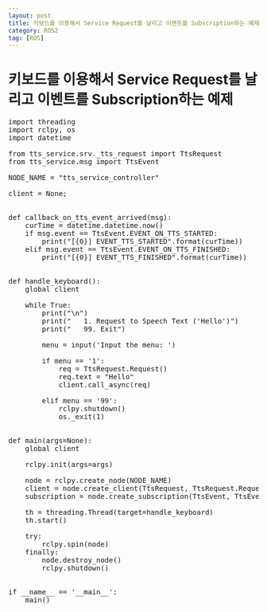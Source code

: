 ```yaml
---
layout: post
title: 키보드를 이용해서 Service Request를 날리고 이벤트를 Subscription하는 예제(Python)
category: ROS2
tag: [ROS]
---
```


# 키보드를 이용해서 Service Request를 날리고 이벤트를 Subscription하는 예제

<pre class="prettyprint">
import threading
import rclpy, os
import datetime

from tts_service.srv._tts_request import TtsRequest
from tts_service.msg import TtsEvent

NODE_NAME = "tts_service_controller"

client = None;


def callback_on_tts_event_arrived(msg):
    curTime = datetime.datetime.now()
    if msg.event == TtsEvent.EVENT_ON_TTS_STARTED:
        print("[{0}] EVENT_TTS_STARTED".format(curTime))
    elif msg.event == TtsEvent.EVENT_ON_TTS_FINISHED:
        print("[{0}] EVENT_TTS_FINISHED".format(curTime))


def handle_keyboard():
    global client

    while True:
        print("\n<TTS Service Control Menu>")
        print("   1. Request to Speech Text ('Hello')")
        print("   99. Exit")

        menu = input('Input the menu: ')

        if menu == '1':
            req = TtsRequest.Request()
            req.text = "Hello"
            client.call_async(req)

        elif menu == '99':
            rclpy.shutdown()
            os._exit(1)


def main(args=None):
    global client

    rclpy.init(args=args)

    node = rclpy.create_node(NODE_NAME)
    client = node.create_client(TtsRequest, TtsRequest.Request.NAME)
    subscription = node.create_subscription(TtsEvent, TtsEvent.NAME, callback_on_tts_event_arrived)

    th = threading.Thread(target=handle_keyboard)
    th.start()

    try:
        rclpy.spin(node)
    finally:
        node.destroy_node()
        rclpy.shutdown()


if __name__ == '__main__':
    main()
</pre>